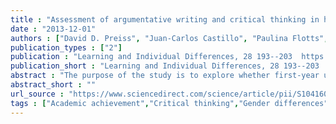 ```yaml
---
title : "Assessment of argumentative writing and critical thinking in higher education: Educational correlates and gender differences"
date : "2013-12-01"
authors : ["David D. Preiss", "Juan-Carlos Castillo", "Paulina Flotts", "Ernesto {San Martin}"]
publication_types : ["2"]
publication : "Learning and Individual Differences, 28 193--203  https://doi.org/10.1016/j.lindif.2013.06.004"
publication_short : "Learning and Individual Differences, 28 193--203  https://doi.org/10.1016/j.lindif.2013.06.004"
abstract : "The purpose of the study is to explore whether first-year university students' performance in an argumentative writing test is related to their performance in tests of inference analysis, argument analysis and syllogistic reasoning as well as their academic achievement, as measured by their previous high school grades and by two standardized tests required for university admission in Chile. 452 first-year undergraduates participated in the study. The results show that the information originated from the writing and thinking assessments supplements the information provided by the academic measures. The inference and argument analysis tests did not replicate the achievement gap between public, voucher and private schools commonly observed in Chile. The results showed that gender differences in writing are relatively independent of gender differences in thinking. The results support the adoption of writing and thinking measures as a part of initiatives targeting the identification of abilities not tested by conventional academic assessment."
abstract_short : ""
url_source : "https://www.sciencedirect.com/science/article/pii/S1041608013000794"
tags : ["Academic achievement","Critical thinking","Gender differences","University admissions","Writing"]
---
```

